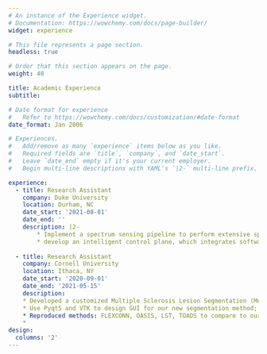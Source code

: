```yaml
---
# An instance of the Experience widget.
# Documentation: https://wowchemy.com/docs/page-builder/
widget: experience

# This file represents a page section.
headless: true

# Order that this section appears on the page.
weight: 40

title: Academic Experience
subtitle:

# Date format for experience
#   Refer to https://wowchemy.com/docs/customization/#date-format
date_format: Jan 2006

# Experiences.
#   Add/remove as many `experience` items below as you like.
#   Required fields are `title`, `company`, and `date_start`.
#   Leave `date_end` empty if it's your current employer.
#   Begin multi-line descriptions with YAML's `|2-` multi-line prefix.

experience:
  - title: Research Assistant
    company: Duke University
    location: Durham, NC
    date_start: '2021-08-01'
    date_end: ''
    description: |2-
        * Implement a spectrum sensing pipeline to perform extensive spectrum measurements and data collection for characterizing the spectrum usage and properties of potential interferers; 
        * develop an intelligent control plane, which integrates software-defined networking and machine learning techniques, for efficient spectrum monitoring, management, and resource allocation.
        
  - title: Research Assistant
    company: Cornell University
    location: Ithaca, NY
    date_start: '2020-09-01'
    date_end: '2021-05-15'
    description: 
    * Developed a customized Multiple Sclerosis Lesion Segmentation (MulS) challenge that allows teams to submit their outcomes for competition; 
    * Use Pyqt5 and VTK to design GUI for our new segmentation method; 
    * Reproduced methods: FLEXCONN, OASIS, LST, TOADS to compare to our results from the new segmentation method. 
    * 
design:
  columns: '2'
---
```

